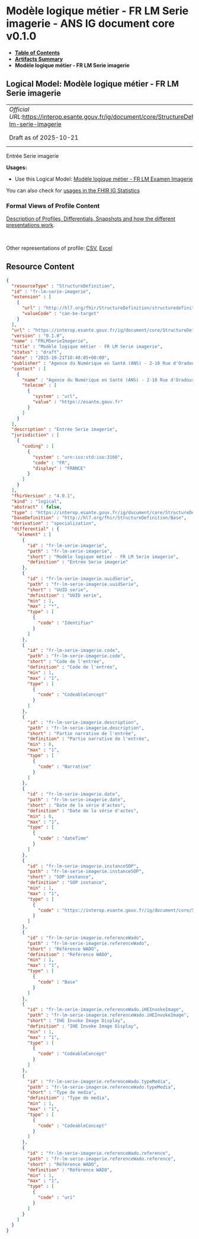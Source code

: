 # Modèle logique métier - FR LM Serie imagerie - ANS IG document core v0.1.0

* [**Table of Contents**](toc.md)
* [**Artifacts Summary**](artifacts.md)
* **Modèle logique métier - FR LM Serie imagerie**

## Logical Model: Modèle logique métier - FR LM Serie imagerie 

| | |
| :--- | :--- |
| *Official URL*:https://interop.esante.gouv.fr/ig/document/core/StructureDefinition/fr-lm-serie-imagerie | *Version*:0.1.0 |
| Draft as of 2025-10-21 | *Computable Name*:FRLMSerieImagerie |

 
Entrée Serie imagerie 

**Usages:**

* Use this Logical Model: [Modèle logique métier - FR LM Examen Imagerie](StructureDefinition-fr-lm-examen-imagerie.md)

You can also check for [usages in the FHIR IG Statistics](https://packages2.fhir.org/xig/ans.document.fr.core|current/StructureDefinition/fr-lm-serie-imagerie)

### Formal Views of Profile Content

 [Description of Profiles, Differentials, Snapshots and how the different presentations work](http://build.fhir.org/ig/FHIR/ig-guidance/readingIgs.html#structure-definitions). 

 

Other representations of profile: [CSV](StructureDefinition-fr-lm-serie-imagerie.csv), [Excel](StructureDefinition-fr-lm-serie-imagerie.xlsx) 



## Resource Content

```json
{
  "resourceType" : "StructureDefinition",
  "id" : "fr-lm-serie-imagerie",
  "extension" : [
    {
      "url" : "http://hl7.org/fhir/StructureDefinition/structuredefinition-type-characteristics",
      "valueCode" : "can-be-target"
    }
  ],
  "url" : "https://interop.esante.gouv.fr/ig/document/core/StructureDefinition/fr-lm-serie-imagerie",
  "version" : "0.1.0",
  "name" : "FRLMSerieImagerie",
  "title" : "Modèle logique métier - FR LM Serie imagerie",
  "status" : "draft",
  "date" : "2025-10-21T10:48:05+00:00",
  "publisher" : "Agence du Numérique en Santé (ANS) - 2-10 Rue d'Oradour-sur-Glane, 75015 Paris",
  "contact" : [
    {
      "name" : "Agence du Numérique en Santé (ANS) - 2-10 Rue d'Oradour-sur-Glane, 75015 Paris",
      "telecom" : [
        {
          "system" : "url",
          "value" : "https://esante.gouv.fr"
        }
      ]
    }
  ],
  "description" : "Entrée Serie imagerie",
  "jurisdiction" : [
    {
      "coding" : [
        {
          "system" : "urn:iso:std:iso:3166",
          "code" : "FR",
          "display" : "FRANCE"
        }
      ]
    }
  ],
  "fhirVersion" : "4.0.1",
  "kind" : "logical",
  "abstract" : false,
  "type" : "https://interop.esante.gouv.fr/ig/document/core/StructureDefinition/fr-lm-serie-imagerie",
  "baseDefinition" : "http://hl7.org/fhir/StructureDefinition/Base",
  "derivation" : "specialization",
  "differential" : {
    "element" : [
      {
        "id" : "fr-lm-serie-imagerie",
        "path" : "fr-lm-serie-imagerie",
        "short" : "Modèle logique métier - FR LM Serie imagerie",
        "definition" : "Entrée Serie imagerie"
      },
      {
        "id" : "fr-lm-serie-imagerie.uuidSerie",
        "path" : "fr-lm-serie-imagerie.uuidSerie",
        "short" : "UUID serie",
        "definition" : "UUID serie",
        "min" : 1,
        "max" : "*",
        "type" : [
          {
            "code" : "Identifier"
          }
        ]
      },
      {
        "id" : "fr-lm-serie-imagerie.code",
        "path" : "fr-lm-serie-imagerie.code",
        "short" : "Code de l'entrée",
        "definition" : "Code de l'entrée",
        "min" : 1,
        "max" : "1",
        "type" : [
          {
            "code" : "CodeableConcept"
          }
        ]
      },
      {
        "id" : "fr-lm-serie-imagerie.description",
        "path" : "fr-lm-serie-imagerie.description",
        "short" : "Partie narrative de l'entrée",
        "definition" : "Partie narrative de l'entrée",
        "min" : 0,
        "max" : "1",
        "type" : [
          {
            "code" : "Narrative"
          }
        ]
      },
      {
        "id" : "fr-lm-serie-imagerie.date",
        "path" : "fr-lm-serie-imagerie.date",
        "short" : "Date de la série d'actes",
        "definition" : "Date de la série d'actes",
        "min" : 0,
        "max" : "1",
        "type" : [
          {
            "code" : "dateTime"
          }
        ]
      },
      {
        "id" : "fr-lm-serie-imagerie.instanceSOP",
        "path" : "fr-lm-serie-imagerie.instanceSOP",
        "short" : "SOP instance",
        "definition" : "SOP instance",
        "min" : 1,
        "max" : "1",
        "type" : [
          {
            "code" : "https://interop.esante.gouv.fr/ig/document/core/StructureDefinition/fr-lm-sop-instance"
          }
        ]
      },
      {
        "id" : "fr-lm-serie-imagerie.referenceWado",
        "path" : "fr-lm-serie-imagerie.referenceWado",
        "short" : "Référence WADO",
        "definition" : "Référence WADO",
        "min" : 1,
        "max" : "1",
        "type" : [
          {
            "code" : "Base"
          }
        ]
      },
      {
        "id" : "fr-lm-serie-imagerie.referenceWado.iHEInvokeImage",
        "path" : "fr-lm-serie-imagerie.referenceWado.iHEInvokeImage",
        "short" : "IHE Invoke Image Display",
        "definition" : "IHE Invoke Image Display",
        "min" : 1,
        "max" : "1",
        "type" : [
          {
            "code" : "CodeableConcept"
          }
        ]
      },
      {
        "id" : "fr-lm-serie-imagerie.referenceWado.typeMedia",
        "path" : "fr-lm-serie-imagerie.referenceWado.typeMedia",
        "short" : "Type de media",
        "definition" : "Type de media",
        "min" : 1,
        "max" : "1",
        "type" : [
          {
            "code" : "CodeableConcept"
          }
        ]
      },
      {
        "id" : "fr-lm-serie-imagerie.referenceWado.reference",
        "path" : "fr-lm-serie-imagerie.referenceWado.reference",
        "short" : "Référence WADO",
        "definition" : "Référence WADO",
        "min" : 1,
        "max" : "1",
        "type" : [
          {
            "code" : "uri"
          }
        ]
      }
    ]
  }
}

```
